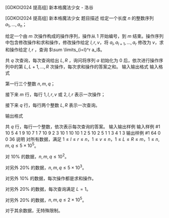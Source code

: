



[GDKOI2024 提高组] 新本格魔法少女 - 洛谷














[GDKOI2024 提高组] 新本格魔法少女
题目描述
给定一个长度 $n$ 的整数序列 $a_1,\dots, a_n$；

给定一个由 $m$ 次操作构成的操作序列，操作从 $1$ 开始编号，到 $m$ 结束。操作序列中包含修改操作和求和操作，修改操作给定 $l, r, v$，将 $a_l, a_{l+1}, \dots, a_r$ 修改为 $v$，求和操作给定 $l,r$ ，查询 $\sum \limits_{i=l}^r a_i$。

共 $q$ 次查询，每次查询给出 $L,R$ ，询问将序列 $a$ 初始化为 $0$ 后，依次进行操作序列中的第 $L, L+1, \dots , R$ 次操作，每次求和操作的答案之和。
输入输出格式
输入格式

第一行三个整数 $n, m, q$；

接下来 $m$ 行，每行 $1, l, r, v$ 或 $2, l, r$ 表示一次操作；

接下来 $q$ 行，每行两个整数 $L, R$ 表示一次查询。

输出格式

共 $q$ 行，每行一个整数，依次表示每次查询的答案。
输入输出样例
输入样例 #1
10 5 4
1 9 10 7
1 7 10 9
2 3 10
1 10 10 1
2 5 10
2 5
1 1
3 4
1 3
输出样例 #1
64
0
0
36
说明
对所有数据，满足 $1 \leq l \leq r \leq n$，$1 \leq v \leq n$，$1 \leq L \leq R \leq m$，$1 \leq n, m, q \leq 5 \times 10^5$。

对 $10\%$ 的数据，$n, m, q \leq 10^2$。

对另外 $20\%$ 的数据，$n, m, q \leq 5 \times 10^3$。

对另外 $10\%$ 的数据，每次操作都是求和操作。

对另外 $20\%$ 的数据，每次查询满足 $L = 1$。

对另外 $20\%$ 的数据，$n, m, q \leq 2 \times 10^5$。

对于其余数据，无特殊限制。






